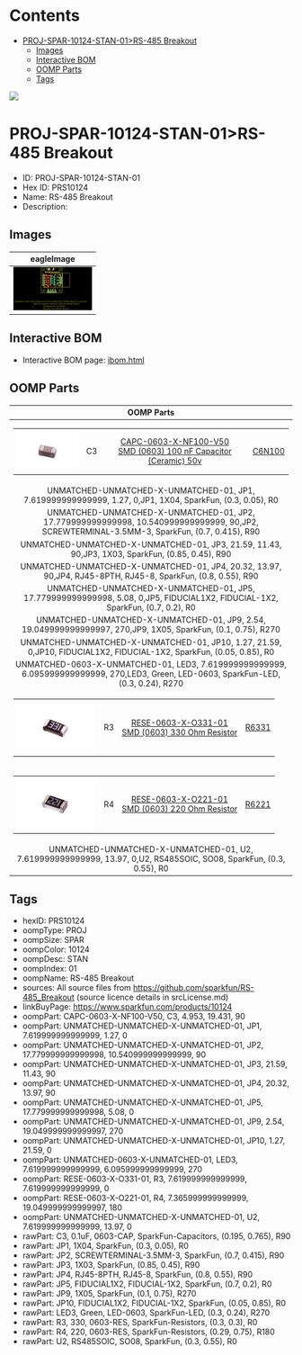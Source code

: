 



Contents
========

* [PROJ-SPAR-10124-STAN-01>RS-485 Breakout](#proj-spar-10124-stan-01rs-485-breakout)
	* [Images](#images)
	* [Interactive BOM](#interactive-bom)
	* [OOMP Parts](#oomp-parts)
	* [Tags](#tags)
  
![][im]
# PROJ-SPAR-10124-STAN-01>RS-485 Breakout

- ID: PROJ-SPAR-10124-STAN-01
- Hex ID: PRS10124
- Name: RS-485 Breakout
- Description: 

## Images
  
  

|eagleImage|
| :---: |
|[![eagleImage](eagleImage_140.png)](eagleImage_600.png)|

## Interactive BOM

- Interactive BOM page: [ibom.html](kicad/bom/ibom.html)

## OOMP Parts
  

|OOMP Parts|
| :---: |
|<table><tr><td>![CAPC-0603-X-NF100-V50](https://raw.githubusercontent.com/oomlout/oomlout_OOMP_parts/main/CAPC-0603-X-NF100-V50/image_140.jpg)</td><td> C3</td><td>[CAPC-0603-X-NF100-V50<br>SMD (0603) 100 nF Capacitor (Ceramic) 50v](https://github.com/oomlout/oomlout_OOMP_parts/tree/main/CAPC-0603-X-NF100-V50/)</td><td>[C6N100](https://github.com/oomlout/oomlout_OOMP_parts/tree/main/CAPC-0603-X-NF100-V50/)</td></tr></table>|
|UNMATCHED-UNMATCHED-X-UNMATCHED-01, JP1, 7.619999999999999, 1.27, 0,JP1, 1X04, SparkFun, (0.3, 0.05), R0|
|UNMATCHED-UNMATCHED-X-UNMATCHED-01, JP2, 17.779999999999998, 10.540999999999999, 90,JP2, SCREWTERMINAL-3.5MM-3, SparkFun, (0.7, 0.415), R90|
|UNMATCHED-UNMATCHED-X-UNMATCHED-01, JP3, 21.59, 11.43, 90,JP3, 1X03, SparkFun, (0.85, 0.45), R90|
|UNMATCHED-UNMATCHED-X-UNMATCHED-01, JP4, 20.32, 13.97, 90,JP4, RJ45-8PTH, RJ45-8, SparkFun, (0.8, 0.55), R90|
|UNMATCHED-UNMATCHED-X-UNMATCHED-01, JP5, 17.779999999999998, 5.08, 0,JP5, FIDUCIAL1X2, FIDUCIAL-1X2, SparkFun, (0.7, 0.2), R0|
|UNMATCHED-UNMATCHED-X-UNMATCHED-01, JP9, 2.54, 19.049999999999997, 270,JP9, 1X05, SparkFun, (0.1, 0.75), R270|
|UNMATCHED-UNMATCHED-X-UNMATCHED-01, JP10, 1.27, 21.59, 0,JP10, FIDUCIAL1X2, FIDUCIAL-1X2, SparkFun, (0.05, 0.85), R0|
|UNMATCHED-0603-X-UNMATCHED-01, LED3, 7.619999999999999, 6.095999999999999, 270,LED3, Green, LED-0603, SparkFun-LED, (0.3, 0.24), R270|
|<table><tr><td>![RESE-0603-X-O331-01](https://raw.githubusercontent.com/oomlout/oomlout_OOMP_parts/main/RESE-0603-X-O331-01/image_140.jpg)</td><td> R3</td><td>[RESE-0603-X-O331-01<br>SMD (0603) 330 Ohm Resistor](https://github.com/oomlout/oomlout_OOMP_parts/tree/main/RESE-0603-X-O331-01/)</td><td>[R6331](https://github.com/oomlout/oomlout_OOMP_parts/tree/main/RESE-0603-X-O331-01/)</td></tr></table>|
|<table><tr><td>![RESE-0603-X-O221-01](https://raw.githubusercontent.com/oomlout/oomlout_OOMP_parts/main/RESE-0603-X-O221-01/image_140.jpg)</td><td> R4</td><td>[RESE-0603-X-O221-01<br>SMD (0603) 220 Ohm Resistor](https://github.com/oomlout/oomlout_OOMP_parts/tree/main/RESE-0603-X-O221-01/)</td><td>[R6221](https://github.com/oomlout/oomlout_OOMP_parts/tree/main/RESE-0603-X-O221-01/)</td></tr></table>|
|UNMATCHED-UNMATCHED-X-UNMATCHED-01, U2, 7.619999999999999, 13.97, 0,U2, RS485SOIC, SO08, SparkFun, (0.3, 0.55), R0|

## Tags

- hexID: PRS10124
- oompType: PROJ
- oompSize: SPAR
- oompColor: 10124
- oompDesc: STAN
- oompIndex: 01
- oompName: RS-485 Breakout
- sources: All source files from https://github.com/sparkfun/RS-485_Breakout (source licence details in srcLicense.md)
- linkBuyPage: https://www.sparkfun.com/products/10124
- oompPart: CAPC-0603-X-NF100-V50, C3, 4.953, 19.431, 90
- oompPart: UNMATCHED-UNMATCHED-X-UNMATCHED-01, JP1, 7.619999999999999, 1.27, 0
- oompPart: UNMATCHED-UNMATCHED-X-UNMATCHED-01, JP2, 17.779999999999998, 10.540999999999999, 90
- oompPart: UNMATCHED-UNMATCHED-X-UNMATCHED-01, JP3, 21.59, 11.43, 90
- oompPart: UNMATCHED-UNMATCHED-X-UNMATCHED-01, JP4, 20.32, 13.97, 90
- oompPart: UNMATCHED-UNMATCHED-X-UNMATCHED-01, JP5, 17.779999999999998, 5.08, 0
- oompPart: UNMATCHED-UNMATCHED-X-UNMATCHED-01, JP9, 2.54, 19.049999999999997, 270
- oompPart: UNMATCHED-UNMATCHED-X-UNMATCHED-01, JP10, 1.27, 21.59, 0
- oompPart: UNMATCHED-0603-X-UNMATCHED-01, LED3, 7.619999999999999, 6.095999999999999, 270
- oompPart: RESE-0603-X-O331-01, R3, 7.619999999999999, 7.619999999999999, 0
- oompPart: RESE-0603-X-O221-01, R4, 7.365999999999999, 19.049999999999997, 180
- oompPart: UNMATCHED-UNMATCHED-X-UNMATCHED-01, U2, 7.619999999999999, 13.97, 0
- rawPart: C3, 0.1uF, 0603-CAP, SparkFun-Capacitors, (0.195, 0.765), R90
- rawPart: JP1, 1X04, SparkFun, (0.3, 0.05), R0
- rawPart: JP2, SCREWTERMINAL-3.5MM-3, SparkFun, (0.7, 0.415), R90
- rawPart: JP3, 1X03, SparkFun, (0.85, 0.45), R90
- rawPart: JP4, RJ45-8PTH, RJ45-8, SparkFun, (0.8, 0.55), R90
- rawPart: JP5, FIDUCIAL1X2, FIDUCIAL-1X2, SparkFun, (0.7, 0.2), R0
- rawPart: JP9, 1X05, SparkFun, (0.1, 0.75), R270
- rawPart: JP10, FIDUCIAL1X2, FIDUCIAL-1X2, SparkFun, (0.05, 0.85), R0
- rawPart: LED3, Green, LED-0603, SparkFun-LED, (0.3, 0.24), R270
- rawPart: R3, 330, 0603-RES, SparkFun-Resistors, (0.3, 0.3), R0
- rawPart: R4, 220, 0603-RES, SparkFun-Resistors, (0.29, 0.75), R180
- rawPart: U2, RS485SOIC, SO08, SparkFun, (0.3, 0.55), R0



[im]: eagleImage_450.png
